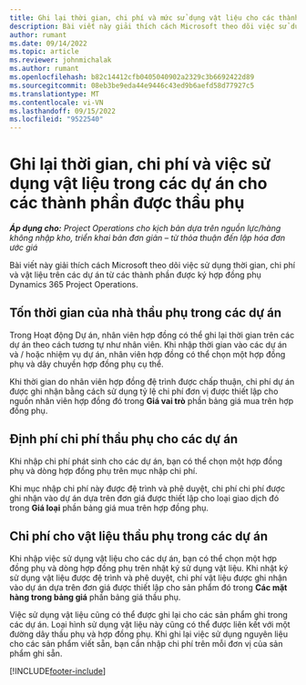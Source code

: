 ```yaml
---
title: Ghi lại thời gian, chi phí và mức sử dụng vật liệu cho các thành phần trong hợp đồng phụ
description: Bài viết này giải thích cách Microsoft theo dõi việc sử dụng thời gian, chi phí và vật liệu trên các dự án từ các thành phần được ký hợp đồng phụ Dynamics 365 Project Operations.
author: rumant
ms.date: 09/14/2022
ms.topic: article
ms.reviewer: johnmichalak
ms.author: rumant
ms.openlocfilehash: b82c14412cfb0405040902a2329c3b6692422d89
ms.sourcegitcommit: 08eb3be9eda44e9446c43ed9b6aefd58d77927c5
ms.translationtype: MT
ms.contentlocale: vi-VN
ms.lasthandoff: 09/15/2022
ms.locfileid: "9522540"
---
```

# <a name="recording-time-expenses-and-material-usage-on-projects-for-subcontracted-components"></a>Ghi lại thời gian, chi phí và việc sử dụng vật liệu trong các dự án cho các thành phần được thầu phụ

_**Áp dụng cho:** Project Operations cho kịch bản dựa trên nguồn lực/hàng không nhập kho, triển khai bản đơn giản – từ thỏa thuận đến lập hóa đơn ước giá_

Bài viết này giải thích cách Microsoft theo dõi việc sử dụng thời gian, chi phí và vật liệu trên các dự án từ các thành phần được ký hợp đồng phụ Dynamics 365 Project Operations.

## <a name="costing-for-subcontractor-time-on-projects"></a>Tốn thời gian của nhà thầu phụ trong các dự án
Trong Hoạt động Dự án, nhân viên hợp đồng có thể ghi lại thời gian trên các dự án theo cách tương tự như nhân viên. Khi nhập thời gian vào các dự án và / hoặc nhiệm vụ dự án, nhân viên hợp đồng có thể chọn một hợp đồng phụ và dây chuyền hợp đồng phụ cụ thể.

Khi thời gian do nhân viên hợp đồng đệ trình được chấp thuận, chi phí dự án được ghi nhận bằng cách sử dụng tỷ lệ chi phí đơn vị được thiết lập cho nguồn nhân viên hợp đồng đó trong **Giá vai trò** phần bảng giá mua trên hợp đồng phụ.

## <a name="costing-for-subcontracted-expenses-on-projects"></a>Định phí chi phí thầu phụ cho các dự án
Khi nhập chi phí phát sinh cho các dự án, bạn có thể chọn một hợp đồng phụ và dòng hợp đồng phụ trên mục nhập chi phí. 

Khi mục nhập chi phí này được đệ trình và phê duyệt, chi phí chi phí được ghi nhận vào dự án dựa trên đơn giá được thiết lập cho loại giao dịch đó trong **Giá loại** phần bảng giá mua trên hợp đồng phụ.

## <a name="costing-for-subcontracted-materials-on-projects"></a>Chi phí cho vật liệu thầu phụ trong các dự án
Khi nhập việc sử dụng vật liệu cho các dự án, bạn có thể chọn một hợp đồng phụ và dòng hợp đồng phụ trên nhật ký sử dụng vật liệu. Khi nhật ký sử dụng vật liệu được đệ trình và phê duyệt, chi phí vật liệu được ghi nhận vào dự án dựa trên đơn giá được thiết lập cho sản phẩm đó trong **Các mặt hàng trong bảng giá** phần bảng giá thầu phụ.

Việc sử dụng vật liệu cũng có thể được ghi lại cho các sản phẩm ghi trong các dự án. Loại hình sử dụng vật liệu này cũng có thể được liên kết với một đường dây thầu phụ và hợp đồng phụ. Khi ghi lại việc sử dụng nguyên liệu cho các sản phẩm viết sẵn, bạn cần nhập chi phí trên mỗi đơn vị của sản phẩm ghi sẵn. 


[!INCLUDE[footer-include](../../includes/footer-banner.md)]

